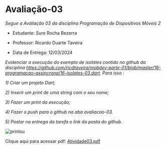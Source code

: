 # Avaliação-03

*Segue a Avaliação 03 da disciplina Programação de Dispositivos Móveis 2*

* Estudante: Sure Rocha Bezerra 

* Professor: Ricardo Duarte Taveira

* Data de Entrega: 12/03/2024

*Evidenciar a execução do exemplo  de isolates contido no github da disciplina https://github.com/ricdtaveira/mobdev-parte-01/blob/master/16-programacao-assincrona/16-isolates-03.dart.
Para isso :*

*1) Criar um projeto Dart;*

*2) Inserir um print de uma string com o seu nome;*

*3) Fazer um print da execução;*

*4)  Fazer o push para o github na aba avaliacao-03.*

*5)  Postar na entrega da tarefa o link da pasta do github.*


![printsu](https://github.com/surerocha/pdm2-241/assets/126790749/93809eb2-e51d-479f-9806-a12e8db9b05d)


Clique aqui para acessar pdf: [Atividade03.pdf](https://github.com/surerocha/pdm2-241/files/14577113/Atividade03.pdf)
